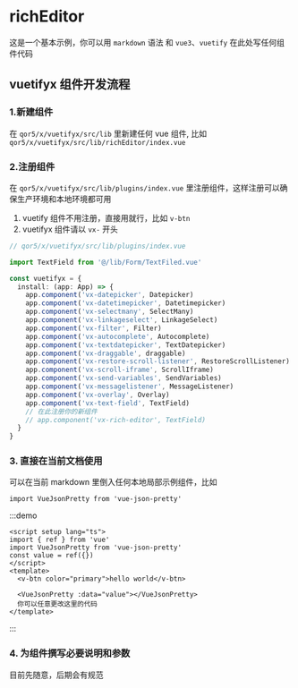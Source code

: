 # richEditor

这是一个基本示例，你可以用 `markdown` 语法 和 `vue3`、`vuetify` 在此处写任何组件代码


## vuetifyx 组件开发流程

### 1.新建组件
在 `qor5/x/vuetifyx/src/lib` 里新建任何 vue 组件, 比如 `qor5/x/vuetifyx/src/lib/richEditor/index.vue`

### 2.注册组件
在 `qor5/x/vuetifyx/src/lib/plugins/index.vue` 里注册组件，这样注册可以确保生产环境和本地环境都可用

1. vuetify 组件不用注册，直接用就行，比如 `v-btn`
2. vuetifyx 组件请以 `vx-` 开头

```ts
// qor5/x/vuetifyx/src/lib/plugins/index.vue

import TextField from '@/lib/Form/TextFiled.vue'

const vuetifyx = {
  install: (app: App) => {
    app.component('vx-datepicker', Datepicker)
    app.component('vx-datetimepicker', Datetimepicker)
    app.component('vx-selectmany', SelectMany)
    app.component('vx-linkageselect', LinkageSelect)
    app.component('vx-filter', Filter)
    app.component('vx-autocomplete', Autocomplete)
    app.component('vx-textdatepicker', TextDatepicker)
    app.component('vx-draggable', draggable)
    app.component('vx-restore-scroll-listener', RestoreScrollListener)
    app.component('vx-scroll-iframe', ScrollIframe)
    app.component('vx-send-variables', SendVariables)
    app.component('vx-messagelistener', MessageListener)
    app.component('vx-overlay', Overlay)
    app.component('vx-text-field', TextField)
    // 在此注册你的新组件
    // app.component('vx-rich-editor', TextField)
  }
}
```

### 3. 直接在当前文档使用

可以在当前 markdown 里倒入任何本地局部示例组件，比如

`import VueJsonPretty from 'vue-json-pretty'`

:::demo

```vue
<script setup lang="ts">
import { ref } from 'vue'
import VueJsonPretty from 'vue-json-pretty'
const value = ref({})
</script>
<template>
  <v-btn color="primary">hello world</v-btn>

  <VueJsonPretty :data="value"></VueJsonPretty>
  你可以任意更改这里的代码
</template>
```

<style scoped></style>
:::

### 4. 为组件撰写必要说明和参数
目前先随意，后期会有规范
